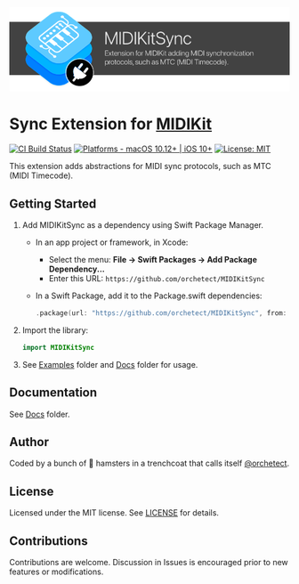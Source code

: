 ![midikitsync-banner](Images/midikitsync-banner.png)

# Sync Extension for [MIDIKit](https://github.com/orchetect/MIDIKit)

[![CI Build Status](https://github.com/orchetect/MIDIKitSync/actions/workflows/build.yml/badge.svg)](https://github.com/orchetect/MIDIKitSync/actions/workflows/build.yml) [![Platforms - macOS 10.12+ | iOS 10+](https://img.shields.io/badge/platforms-macOS%2010.12%2B%20|%20iOS%2010%2B-lightgrey.svg?style=flat)](https://developer.apple.com/swift) [![License: MIT](http://img.shields.io/badge/license-MIT-lightgrey.svg?style=flat)](https://github.com/orchetect/MIDIKitSync/blob/main/LICENSE)

This extension adds abstractions for MIDI sync protocols, such as MTC (MIDI Timecode).

## Getting Started

1. Add MIDIKitSync as a dependency using Swift Package Manager.

   - In an app project or framework, in Xcode:

     - Select the menu: **File → Swift Packages → Add Package Dependency...**
     - Enter this URL: `https://github.com/orchetect/MIDIKitSync`

   - In a Swift Package, add it to the Package.swift dependencies:

     ```swift
     .package(url: "https://github.com/orchetect/MIDIKitSync", from: "0.0.1")
     ```

1. Import the library:

   ```swift
   import MIDIKitSync
   ```

3. See [Examples](https://github.com/orchetect/MIDIKitSync/blob/master/Examples/) folder and [Docs](https://github.com/orchetect/MIDIKitSync/blob/master/Docs/) folder for usage.

## Documentation

See [Docs](https://github.com/orchetect/MIDIKitSync/blob/master/Docs/) folder.

## Author

Coded by a bunch of 🐹 hamsters in a trenchcoat that calls itself [@orchetect](https://github.com/orchetect).

## License

Licensed under the MIT license. See [LICENSE](https://github.com/orchetect/MIDIKitSync/blob/master/LICENSE) for details.

## Contributions

Contributions are welcome. Discussion in Issues is encouraged prior to new features or modifications.
